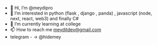 - 👋 Hi, I’m @meydipro
- 👀 I’m interested in python (flask , django , panda) , javascript (node, next, react, web3) and finally C#
- 🌱 I’m currently learning at college
- 📫 How to reach me meyditdev@gmail.com
- telegram - -> @hidemey


<!---
meydipro/meydipro is a ✨ special ✨ repository because its `README.md` (this file) appears on your GitHub profile.
You can click the Preview link to take a look at your changes.
--->

